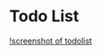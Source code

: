 # Todo List

[!screenshot of todolist](https://github.com/dhruviochani/todo_list/blob/master/screenshots/Screenshot%20(669).png)
